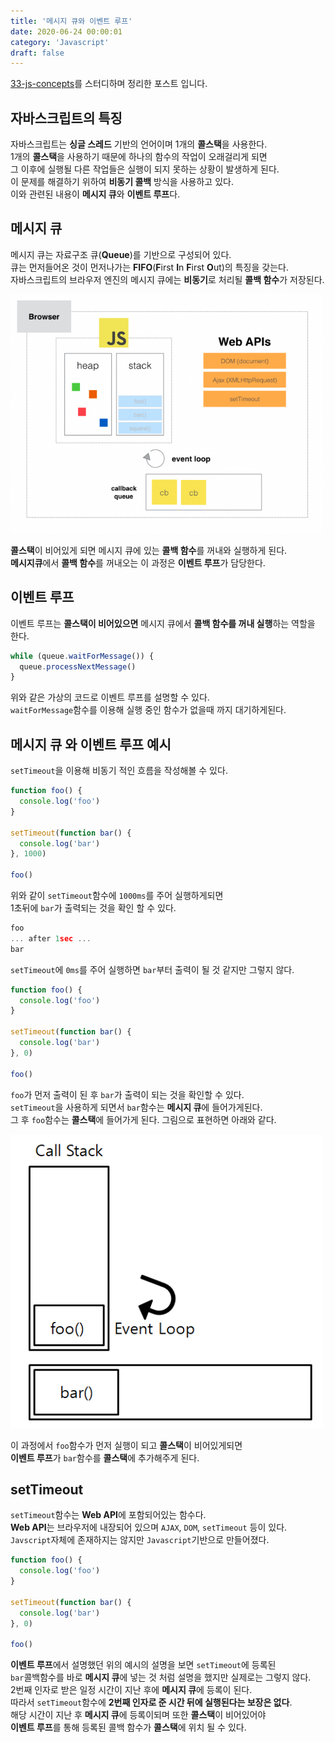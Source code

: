 ```yaml
---
title: '메시지 큐와 이벤트 루프'
date: 2020-06-24 00:00:01
category: 'Javascript'
draft: false
---
```


<a href="https://github.com/leonardomso/33-js-concepts">33-js-concepts</a>를 스터디하며 정리한 포스트 입니다.

## 자바스크립트의 특징

자바스크립트는 **싱글 스레드** 기반의 언어이며 1개의 **콜스택**을 사용한다.<br/>
1개의 **콜스택**을 사용하기 때문에 하나의 함수의 작업이 오래걸리게 되면<br/>
그 이후에 실행될 다른 작업들은 실행이 되지 못하는 상황이 발생하게 된다.<br/>
이 문제를 해결하기 위하여 **비동기 콜백** 방식을 사용하고 있다.<br/>
이와 관련된 내용이 **메시지 큐**와 **이벤트 루프**다.

## 메시지 큐

메시지 큐는 자료구조 큐(**Queue**)를 기반으로 구성되어 있다.<br/>
큐는 먼저들어온 것이 먼저나가는 **FIFO**(**F**irst **I**n **F**irst **O**ut)의 특징을 갖는다.<br/>
자바스크립트의 브라우저 엔진의 메시지 큐에는 **비동기**로 처리될 **콜백 함수**가 저장된다.<br/>

<img src="./images/2020-06-24-Message_Queue_Event_Loop/1.png" width="500"/>

**콜스택**이 비어있게 되면 메시지 큐에 있는 **콜백 함수**를 꺼내와 실행하게 된다.<br/>
**메시지큐**에서 **콜백 함수**를 꺼내오는 이 과정은 **이벤트 루프**가 담당한다.<br/>

## 이벤트 루프

이벤트 루프는 **콜스택이 비어있으면** 메시지 큐에서 **콜백 함수를 꺼내 실행**하는 역할을 한다.<br/>

```javascript
while (queue.waitForMessage()) {
  queue.processNextMessage()
}
```

위와 같은 가상의 코드로 이벤트 루프를 설명할 수 있다.<br/>
`waitForMessage`함수를 이용해 실행 중인 함수가 없을때 까지 대기하게된다.<br/>

## 메시지 큐 와 이벤트 루프 예시

`setTimeout`을 이용해 비동기 적인 흐름을 작성해볼 수 있다.<br/>

```javascript
function foo() {
  console.log('foo')
}

setTimeout(function bar() {
  console.log('bar')
}, 1000)

foo()
```

위와 같이 `setTimeout`함수에 `1000ms`를 주어 실행하게되면<br/>
1초뒤에 `bar`가 출력되는 것을 확인 할 수 있다.<br/>

```javascript
foo
... after 1sec ...
bar
```

`setTimeout`에 `0ms`를 주어 실행하면 `bar`부터 출력이 될 것 같지만 그렇지 않다.<br/>

```javascript
function foo() {
  console.log('foo')
}

setTimeout(function bar() {
  console.log('bar')
}, 0)

foo()
```

`foo`가 먼저 출력이 된 후 `bar`가 출력이 되는 것을 확인할 수 있다.<br/>
`setTimeout`을 사용하게 되면서 `bar`함수는 **메시지 큐**에 들어가게된다.<br/>
그 후 `foo`함수는 **콜스택**에 들어가게 된다. 그림으로 표현하면 아래와 같다.<br/>

<img src="./images/2020-06-24-Message_Queue_Event_Loop/2.png" width="500"/>

이 과정에서 `foo`함수가 먼저 실행이 되고 **콜스택**이 비어있게되면<br/>
**이벤트 루프**가 `bar`함수를 **콜스택**에 추가해주게 된다.<br/>

## setTimeout

`setTimeout`함수는 **Web API**에 포함되어있는 함수다.<br/>
**Web API**는 브라우저에 내장되어 있으며 `AJAX`, `DOM`, `setTimeout` 등이 있다.<br/>
`Javscript`자체에 존재하지는 않지만 `Javascript`기반으로 만들어졌다.<br/>

```javascript
function foo() {
  console.log('foo')
}

setTimeout(function bar() {
  console.log('bar')
}, 0)

foo()
```

**이벤트 루프**에서 설명했던 위의 예시의 설명을 보면 `setTimeout`에 등록된<br/>
`bar`콜백함수를 바로 **메시지 큐**에 넣는 것 처럼 설명을 했지만 실제로는 그렇지 않다.<br/>
2번째 인자로 받은 일정 시간이 지난 후에 **메시지 큐**에 등록이 된다.<br/>
따라서 `setTimeout`함수에 **2번째 인자로 준 시간 뒤에 실행된다는 보장은 없다**.<br/>
해당 시간이 지난 후 **메시지 큐**에 등록이되며 또한 **콜스택**이 비어있어야<br/>
**이벤트 루프**를 통해 등록된 콜백 함수가 **콜스택**에 위치 될 수 있다.<br/>
